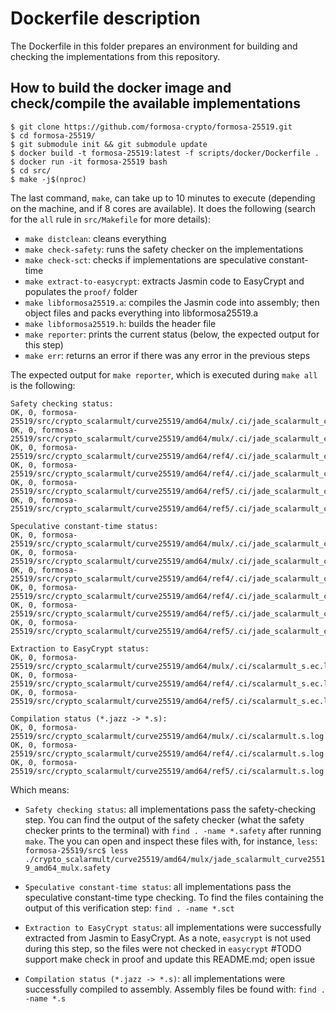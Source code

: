# Dockerfile description

The Dockerfile in this folder prepares an environment for building and checking the implementations from this repository.

## How to build the docker image and check/compile the available implementations
```
$ git clone https://github.com/formosa-crypto/formosa-25519.git
$ cd formosa-25519/
$ git submodule init && git submodule update
$ docker build -t formosa-25519:latest -f scripts/docker/Dockerfile .
$ docker run -it formosa-25519 bash
$ cd src/
$ make -j$(nproc)
```

The last command, `make`, can take up to 10 minutes to execute (depending on the machine, and if 8 cores are available).
It does the following (search for the `all` rule in `src/Makefile` for more details):

* `make distclean`: cleans everything
* `make check-safety`: runs the safety checker on the implementations
* `make check-sct`: checks if implementations are speculative constant-time
* `make extract-to-easycrypt`: extracts Jasmin code to EasyCrypt and populates the `proof/` folder
* `make libformosa25519.a`: compiles the Jasmin code into assembly; then object files and packs everything into libformosa25519.a
* `make libformosa25519.h`: builds the header file
* `make reporter`: prints the current status (below, the expected output for this step)
* `make err`: returns an error if there was any error in the previous steps

The expected output for `make reporter`, which is executed during `make all` is the following:
```
Safety checking status: 
OK, 0, formosa-25519/src/crypto_scalarmult/curve25519/amd64/mulx/.ci/jade_scalarmult_curve25519_amd64_mulx.safety.log
OK, 0, formosa-25519/src/crypto_scalarmult/curve25519/amd64/mulx/.ci/jade_scalarmult_curve25519_amd64_mulx_base.safety.log
OK, 0, formosa-25519/src/crypto_scalarmult/curve25519/amd64/ref4/.ci/jade_scalarmult_curve25519_amd64_ref4.safety.log
OK, 0, formosa-25519/src/crypto_scalarmult/curve25519/amd64/ref4/.ci/jade_scalarmult_curve25519_amd64_ref4_base.safety.log
OK, 0, formosa-25519/src/crypto_scalarmult/curve25519/amd64/ref5/.ci/jade_scalarmult_curve25519_amd64_ref5.safety.log
OK, 0, formosa-25519/src/crypto_scalarmult/curve25519/amd64/ref5/.ci/jade_scalarmult_curve25519_amd64_ref5_base.safety.log

Speculative constant-time status: 
OK, 0, formosa-25519/src/crypto_scalarmult/curve25519/amd64/mulx/.ci/jade_scalarmult_curve25519_amd64_mulx.sct.log
OK, 0, formosa-25519/src/crypto_scalarmult/curve25519/amd64/mulx/.ci/jade_scalarmult_curve25519_amd64_mulx_base.sct.log
OK, 0, formosa-25519/src/crypto_scalarmult/curve25519/amd64/ref4/.ci/jade_scalarmult_curve25519_amd64_ref4.sct.log
OK, 0, formosa-25519/src/crypto_scalarmult/curve25519/amd64/ref4/.ci/jade_scalarmult_curve25519_amd64_ref4_base.sct.log
OK, 0, formosa-25519/src/crypto_scalarmult/curve25519/amd64/ref5/.ci/jade_scalarmult_curve25519_amd64_ref5.sct.log
OK, 0, formosa-25519/src/crypto_scalarmult/curve25519/amd64/ref5/.ci/jade_scalarmult_curve25519_amd64_ref5_base.sct.log

Extraction to EasyCrypt status: 
OK, 0, formosa-25519/src/crypto_scalarmult/curve25519/amd64/mulx/.ci/scalarmult_s.ec.log
OK, 0, formosa-25519/src/crypto_scalarmult/curve25519/amd64/ref4/.ci/scalarmult_s.ec.log
OK, 0, formosa-25519/src/crypto_scalarmult/curve25519/amd64/ref5/.ci/scalarmult_s.ec.log

Compilation status (*.jazz -> *.s): 
OK, 0, formosa-25519/src/crypto_scalarmult/curve25519/amd64/mulx/.ci/scalarmult.s.log
OK, 0, formosa-25519/src/crypto_scalarmult/curve25519/amd64/ref4/.ci/scalarmult.s.log
OK, 0, formosa-25519/src/crypto_scalarmult/curve25519/amd64/ref5/.ci/scalarmult.s.log
```

Which means:

* `Safety checking status`: all implementations pass the safety-checking step. You can find the output of the safety checker (what the safety checker prints to the terminal) with `find . -name *.safety` after running `make`. The you can open and inspect these files with, for instance, `less`: `formosa-25519/src$ less ./crypto_scalarmult/curve25519/amd64/mulx/jade_scalarmult_curve25519_amd64_mulx.safety`

* `Speculative constant-time status`: all implementations pass the speculative constant-time type checking. To find the files containing the output of this verification step: `find . -name *.sct`

* `Extraction to EasyCrypt status`: all implementations were successfully extracted from Jasmin to EasyCrypt. As a note, `easycrypt` is not used during this step, so the files were not checked in `easycrypt` #TODO support make check in proof and update this README.md; open issue

* `Compilation status (*.jazz -> *.s)`: all implementations were successfully compiled to assembly. Assembly files be found with: `find . -name *.s`


